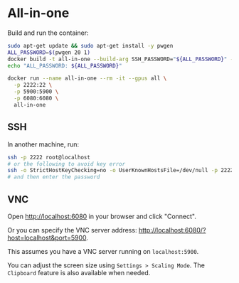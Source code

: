 # All-in-one

Build and run the container:

```sh
sudo apt-get update && sudo apt-get install -y pwgen
ALL_PASSWORD=$(pwgen 20 1)
docker build -t all-in-one --build-arg SSH_PASSWORD="${ALL_PASSWORD}" --build-arg TIGERVNC_PASSWORD="${ALL_PASSWORD}" .
echo "ALL_PASSWORD: ${ALL_PASSWORD}"

docker run --name all-in-one --rm -it --gpus all \
  -p 2222:22 \
  -p 5900:5900 \
  -p 6080:6080 \
  all-in-one
```

## SSH

In another machine, run:

```sh
ssh -p 2222 root@localhost
# or the following to avoid key error
ssh -o StrictHostKeyChecking=no -o UserKnownHostsFile=/dev/null -p 2222 root@localhost
# and then enter the password
```

## VNC

Open <http://localhost:6080> in your browser and click "Connect".

Or you can specify the VNC server address: <http://localhost:6080/?host=localhost&port=5900>.

This assumes you have a VNC server running on `localhost:5900`.

You can adjust the screen size using `Settings > Scaling Mode`. The `Clipboard` feature is also available when needed.
